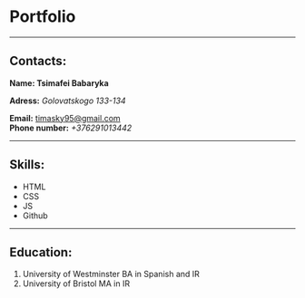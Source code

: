 # Portfolio

---

## Contacts:

**Name: Tsimafei Babaryka**

**Adress:** *Golovatskogo 133-134*

**Email:** timasky95@gmail.com<br>
**Phone number:** *+376291013442*

---


## Skills:

* HTML
* CSS
* JS
* Github

---

## Education:
1. University of Westminster BA in Spanish and IR
2. University of Bristol MA in IR
